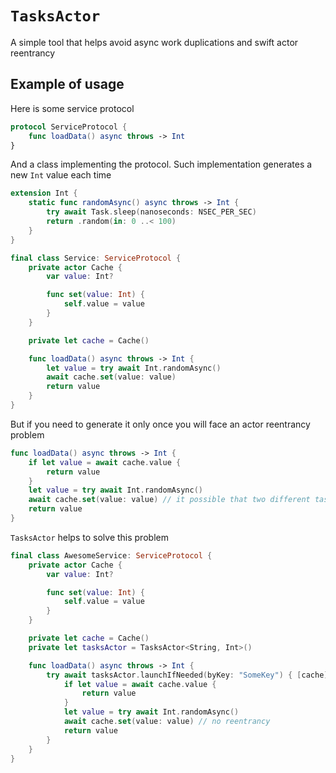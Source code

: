 # ``TasksActor``

A simple tool that helps avoid async work duplications and swift actor reentrancy 

## Example of usage

Here is some service protocol

```swift
protocol ServiceProtocol {
    func loadData() async throws -> Int
}
```
And a class implementing the protocol. Such implementation generates a new `Int` value each time

```swift
extension Int {
    static func randomAsync() async throws -> Int {
        try await Task.sleep(nanoseconds: NSEC_PER_SEC)
        return .random(in: 0 ..< 100)
    }
}

final class Service: ServiceProtocol {
    private actor Cache {
        var value: Int?

        func set(value: Int) {
            self.value = value
        }
    }

    private let cache = Cache()

    func loadData() async throws -> Int {
        let value = try await Int.randomAsync()
        await cache.set(value: value)
        return value
    }
}
```
But if you need to generate it only once you will face an actor reentrancy problem
```swift
func loadData() async throws -> Int {
    if let value = await cache.value {
        return value
    }
    let value = try await Int.randomAsync()
    await cache.set(value: value) // it possible that two different tasks execute this line twice
    return value
}
```
`TasksActor` helps to solve this problem
```swift
final class AwesomeService: ServiceProtocol {
    private actor Cache {
        var value: Int?

        func set(value: Int) {
            self.value = value
        }
    }

    private let cache = Cache()
    private let tasksActor = TasksActor<String, Int>()

    func loadData() async throws -> Int {
        try await tasksActor.launchIfNeeded(byKey: "SomeKey") { [cache] in
            if let value = await cache.value {
                return value
            }
            let value = try await Int.randomAsync()
            await cache.set(value: value) // no reentrancy
            return value
        }
    }
}
```
